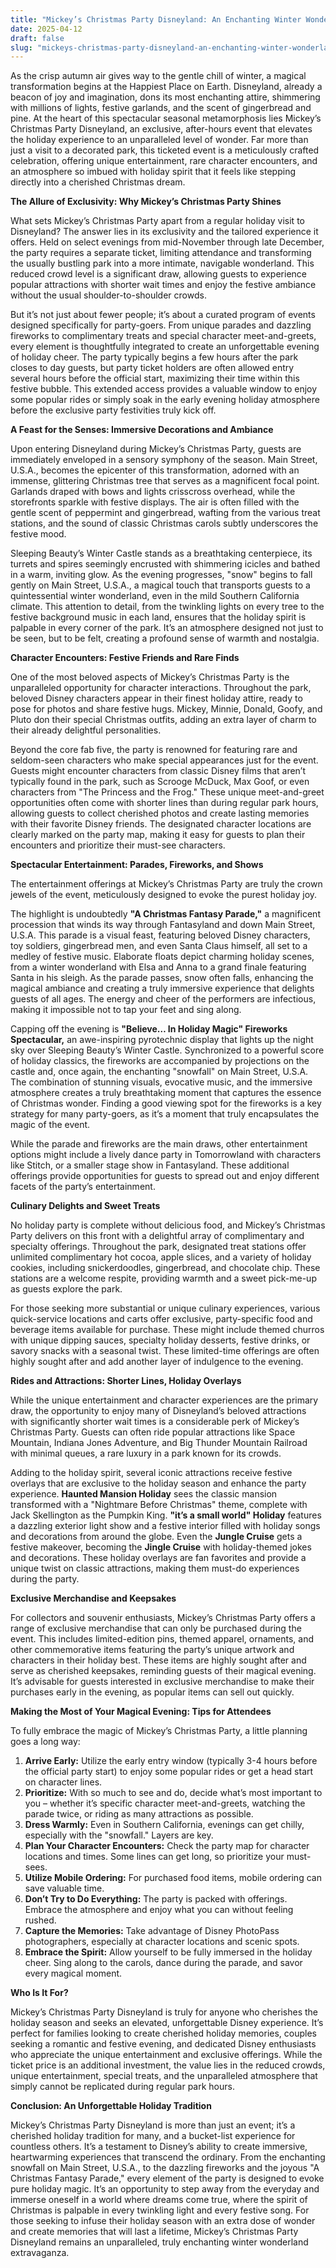 ```yaml
---
title: "Mickey’s Christmas Party Disneyland: An Enchanting Winter Wonderland Extravaganza"
date: 2025-04-12
draft: false
slug: "mickeys-christmas-party-disneyland-an-enchanting-winter-wonderland-extravaganza" 
---
```


As the crisp autumn air gives way to the gentle chill of winter, a magical transformation begins at the Happiest Place on Earth. Disneyland, already a beacon of joy and imagination, dons its most enchanting attire, shimmering with millions of lights, festive garlands, and the scent of gingerbread and pine. At the heart of this spectacular seasonal metamorphosis lies Mickey’s Christmas Party Disneyland, an exclusive, after-hours event that elevates the holiday experience to an unparalleled level of wonder. Far more than just a visit to a decorated park, this ticketed event is a meticulously crafted celebration, offering unique entertainment, rare character encounters, and an atmosphere so imbued with holiday spirit that it feels like stepping directly into a cherished Christmas dream.

**The Allure of Exclusivity: Why Mickey’s Christmas Party Shines**

What sets Mickey’s Christmas Party apart from a regular holiday visit to Disneyland? The answer lies in its exclusivity and the tailored experience it offers. Held on select evenings from mid-November through late December, the party requires a separate ticket, limiting attendance and transforming the usually bustling park into a more intimate, navigable wonderland. This reduced crowd level is a significant draw, allowing guests to experience popular attractions with shorter wait times and enjoy the festive ambiance without the usual shoulder-to-shoulder crowds.

But it’s not just about fewer people; it’s about a curated program of events designed specifically for party-goers. From unique parades and dazzling fireworks to complimentary treats and special character meet-and-greets, every element is thoughtfully integrated to create an unforgettable evening of holiday cheer. The party typically begins a few hours after the park closes to day guests, but party ticket holders are often allowed entry several hours before the official start, maximizing their time within this festive bubble. This extended access provides a valuable window to enjoy some popular rides or simply soak in the early evening holiday atmosphere before the exclusive party festivities truly kick off.

**A Feast for the Senses: Immersive Decorations and Ambiance**

Upon entering Disneyland during Mickey’s Christmas Party, guests are immediately enveloped in a sensory symphony of the season. Main Street, U.S.A., becomes the epicenter of this transformation, adorned with an immense, glittering Christmas tree that serves as a magnificent focal point. Garlands draped with bows and lights crisscross overhead, while the storefronts sparkle with festive displays. The air is often filled with the gentle scent of peppermint and gingerbread, wafting from the various treat stations, and the sound of classic Christmas carols subtly underscores the festive mood.

Sleeping Beauty’s Winter Castle stands as a breathtaking centerpiece, its turrets and spires seemingly encrusted with shimmering icicles and bathed in a warm, inviting glow. As the evening progresses, "snow" begins to fall gently on Main Street, U.S.A., a magical touch that transports guests to a quintessential winter wonderland, even in the mild Southern California climate. This attention to detail, from the twinkling lights on every tree to the festive background music in each land, ensures that the holiday spirit is palpable in every corner of the park. It’s an atmosphere designed not just to be seen, but to be felt, creating a profound sense of warmth and nostalgia.

**Character Encounters: Festive Friends and Rare Finds**

One of the most beloved aspects of Mickey’s Christmas Party is the unparalleled opportunity for character interactions. Throughout the park, beloved Disney characters appear in their finest holiday attire, ready to pose for photos and share festive hugs. Mickey, Minnie, Donald, Goofy, and Pluto don their special Christmas outfits, adding an extra layer of charm to their already delightful personalities.

Beyond the core fab five, the party is renowned for featuring rare and seldom-seen characters who make special appearances just for the event. Guests might encounter characters from classic Disney films that aren’t typically found in the park, such as Scrooge McDuck, Max Goof, or even characters from "The Princess and the Frog." These unique meet-and-greet opportunities often come with shorter lines than during regular park hours, allowing guests to collect cherished photos and create lasting memories with their favorite Disney friends. The designated character locations are clearly marked on the party map, making it easy for guests to plan their encounters and prioritize their must-see characters.

**Spectacular Entertainment: Parades, Fireworks, and Shows**

The entertainment offerings at Mickey’s Christmas Party are truly the crown jewels of the event, meticulously designed to evoke the purest holiday joy.

The highlight is undoubtedly **"A Christmas Fantasy Parade,"** a magnificent procession that winds its way through Fantasyland and down Main Street, U.S.A. This parade is a visual feast, featuring beloved Disney characters, toy soldiers, gingerbread men, and even Santa Claus himself, all set to a medley of festive music. Elaborate floats depict charming holiday scenes, from a winter wonderland with Elsa and Anna to a grand finale featuring Santa in his sleigh. As the parade passes, snow often falls, enhancing the magical ambiance and creating a truly immersive experience that delights guests of all ages. The energy and cheer of the performers are infectious, making it impossible not to tap your feet and sing along.

Capping off the evening is **"Believe… In Holiday Magic" Fireworks Spectacular,** an awe-inspiring pyrotechnic display that lights up the night sky over Sleeping Beauty’s Winter Castle. Synchronized to a powerful score of holiday classics, the fireworks are accompanied by projections on the castle and, once again, the enchanting "snowfall" on Main Street, U.S.A. The combination of stunning visuals, evocative music, and the immersive atmosphere creates a truly breathtaking moment that captures the essence of Christmas wonder. Finding a good viewing spot for the fireworks is a key strategy for many party-goers, as it’s a moment that truly encapsulates the magic of the event.

While the parade and fireworks are the main draws, other entertainment options might include a lively dance party in Tomorrowland with characters like Stitch, or a smaller stage show in Fantasyland. These additional offerings provide opportunities for guests to spread out and enjoy different facets of the party’s entertainment.

**Culinary Delights and Sweet Treats**

No holiday party is complete without delicious food, and Mickey’s Christmas Party delivers on this front with a delightful array of complimentary and specialty offerings. Throughout the park, designated treat stations offer unlimited complimentary hot cocoa, apple slices, and a variety of holiday cookies, including snickerdoodles, gingerbread, and chocolate chip. These stations are a welcome respite, providing warmth and a sweet pick-me-up as guests explore the park.

For those seeking more substantial or unique culinary experiences, various quick-service locations and carts offer exclusive, party-specific food and beverage items available for purchase. These might include themed churros with unique dipping sauces, specialty holiday desserts, festive drinks, or savory snacks with a seasonal twist. These limited-time offerings are often highly sought after and add another layer of indulgence to the evening.

**Rides and Attractions: Shorter Lines, Holiday Overlays**

While the unique entertainment and character experiences are the primary draw, the opportunity to enjoy many of Disneyland’s beloved attractions with significantly shorter wait times is a considerable perk of Mickey’s Christmas Party. Guests can often ride popular attractions like Space Mountain, Indiana Jones Adventure, and Big Thunder Mountain Railroad with minimal queues, a rare luxury in a park known for its crowds.

Adding to the holiday spirit, several iconic attractions receive festive overlays that are exclusive to the holiday season and enhance the party experience. **Haunted Mansion Holiday** sees the classic mansion transformed with a "Nightmare Before Christmas" theme, complete with Jack Skellington as the Pumpkin King. **"it’s a small world" Holiday** features a dazzling exterior light show and a festive interior filled with holiday songs and decorations from around the globe. Even the **Jungle Cruise** gets a festive makeover, becoming the **Jingle Cruise** with holiday-themed jokes and decorations. These holiday overlays are fan favorites and provide a unique twist on classic attractions, making them must-do experiences during the party.

**Exclusive Merchandise and Keepsakes**

For collectors and souvenir enthusiasts, Mickey’s Christmas Party offers a range of exclusive merchandise that can only be purchased during the event. This includes limited-edition pins, themed apparel, ornaments, and other commemorative items featuring the party’s unique artwork and characters in their holiday best. These items are highly sought after and serve as cherished keepsakes, reminding guests of their magical evening. It’s advisable for guests interested in exclusive merchandise to make their purchases early in the evening, as popular items can sell out quickly.

**Making the Most of Your Magical Evening: Tips for Attendees**

To fully embrace the magic of Mickey’s Christmas Party, a little planning goes a long way:

1. **Arrive Early:** Utilize the early entry window (typically 3-4 hours before the official party start) to enjoy some popular rides or get a head start on character lines.
2. **Prioritize:** With so much to see and do, decide what’s most important to you – whether it’s specific character meet-and-greets, watching the parade twice, or riding as many attractions as possible.
3. **Dress Warmly:** Even in Southern California, evenings can get chilly, especially with the "snowfall." Layers are key.
4. **Plan Your Character Encounters:** Check the party map for character locations and times. Some lines can get long, so prioritize your must-sees.
5. **Utilize Mobile Ordering:** For purchased food items, mobile ordering can save valuable time.
6. **Don’t Try to Do Everything:** The party is packed with offerings. Embrace the atmosphere and enjoy what you can without feeling rushed.
7. **Capture the Memories:** Take advantage of Disney PhotoPass photographers, especially at character locations and scenic spots.
8. **Embrace the Spirit:** Allow yourself to be fully immersed in the holiday cheer. Sing along to the carols, dance during the parade, and savor every magical moment.

**Who Is It For?**

Mickey’s Christmas Party Disneyland is truly for anyone who cherishes the holiday season and seeks an elevated, unforgettable Disney experience. It’s perfect for families looking to create cherished holiday memories, couples seeking a romantic and festive evening, and dedicated Disney enthusiasts who appreciate the unique entertainment and exclusive offerings. While the ticket price is an additional investment, the value lies in the reduced crowds, unique entertainment, special treats, and the unparalleled atmosphere that simply cannot be replicated during regular park hours.

**Conclusion: An Unforgettable Holiday Tradition**

Mickey’s Christmas Party Disneyland is more than just an event; it’s a cherished holiday tradition for many, and a bucket-list experience for countless others. It’s a testament to Disney’s ability to create immersive, heartwarming experiences that transcend the ordinary. From the enchanting snowfall on Main Street, U.S.A., to the dazzling fireworks and the joyous "A Christmas Fantasy Parade," every element of the party is designed to evoke pure holiday magic. It’s an opportunity to step away from the everyday and immerse oneself in a world where dreams come true, where the spirit of Christmas is palpable in every twinkling light and every festive song. For those seeking to infuse their holiday season with an extra dose of wonder and create memories that will last a lifetime, Mickey’s Christmas Party Disneyland remains an unparalleled, truly enchanting winter wonderland extravaganza.